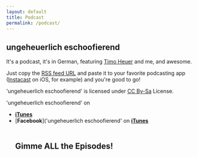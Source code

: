 ```yaml
---
layout: default
title: Podcast
permalink: /podcast/
---
```

**<h2>ungeheuerlich eschoofierend</h2>**
It's a podcast, it's in German, featuring [Timo Heuer](https://twitter.com/theuer) and me, and awesome.

Just copy the [RSS feed URL](http://feeds.feedburner.com/ungeheuerlich_eschoofierend) and paste it to your favorite podcasting app ([Instacast](http://itunes.apple.com/de/app/instacast/id420368235?mt=8) on iOS, for example) and you're good to go!

'ungeheuerlich eschoofierend' is licensed under <a rel="license" href="http://creativecommons.org/licenses/by-sa/3.0/">CC By-Sa</a> License.

'ungeheuerlich eschoofierend' on

* [**iTunes**](http://itunes.apple.com/de/podcast/ungeheuerlich-eschoofierend/id507224771?l=en)  
* [**Facebook**]('ungeheuerlich eschoofierend' on [**iTunes**](https://www.facebook.com/ungeheuerlicheschoofierend)<br><br>
**<h2>Gimme ALL the Episodes!</h2>**
<script src="http://www.buzzsprout.com/5450.js" type="text/javascript" charset="utf-8"></script>
